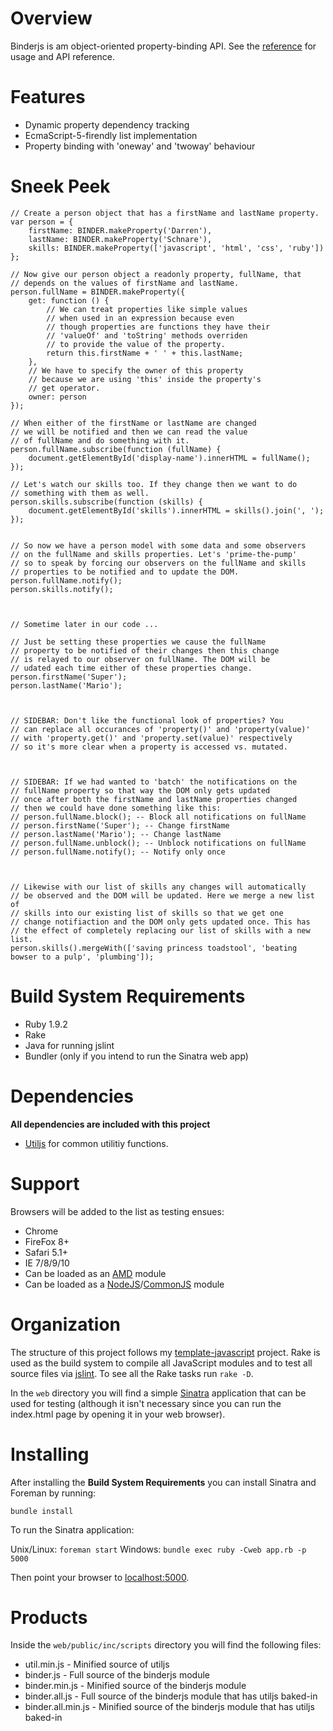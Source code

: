 # Overview

Binderjs is am object-oriented property-binding API. See the [reference](https://github.com/dschnare/binderjs/blob/master/Reference.md) for usage and API reference.

# Features

- Dynamic property dependency tracking
- EcmaScript-5-firendly list implementation
- Property binding with 'oneway' and 'twoway' behaviour

# Sneek Peek

	// Create a person object that has a firstName and lastName property.
	var person = {
		firstName: BINDER.makeProperty('Darren'),
		lastName: BINDER.makeProperty('Schnare'),
		skills: BINDER.makeProperty(['javascript', 'html', 'css', 'ruby'])
	};

	// Now give our person object a readonly property, fullName, that
	// depends on the values of firstName and lastName.
	person.fullName = BINDER.makeProperty({
		get: function () {
			// We can treat properties like simple values
			// when used in an expression because even
			// though properties are functions they have their
			// 'valueOf' and 'toString' methods overriden
			// to provide the value of the property.
			return this.firstName + ' ' + this.lastName;
		},
		// We have to specify the owner of this property
		// because we are using 'this' inside the property's
		// get operator.
		owner: person
	});

	// When either of the firstName or lastName are changed
	// we will be notified and then we can read the value
	// of fullName and do something with it.
	person.fullName.subscribe(function (fullName) {
		document.getElementById('display-name').innerHTML = fullName();
	});

	// Let's watch our skills too. If they change then we want to do
	// something with them as well.
	person.skills.subscribe(function (skills) {
		document.getElementById('skills').innerHTML = skills().join(', ');
	});


	// So now we have a person model with some data and some observers
	// on the fullName and skills properties. Let's 'prime-the-pump'
	// so to speak by forcing our observers on the fullName and skills
	// properties to be notified and to update the DOM.
	person.fullName.notify();
	person.skills.notify();



	// Sometime later in our code ...

	// Just be setting these properties we cause the fullName
	// property to be notified of their changes then this change
	// is relayed to our observer on fullName. The DOM will be
	// udated each time either of these properties change.
	person.firstName('Super');
	person.lastName('Mario');



	// SIDEBAR: Don't like the functional look of properties? You
	// can replace all occurances of 'property()' and 'property(value)'
	// with 'property.get()' and 'property.set(value)' respectively
	// so it's more clear when a property is accessed vs. mutated.



	// SIDEBAR: If we had wanted to 'batch' the notifications on the
	// fullName property so that way the DOM only gets updated
	// once after both the firstName and lastName properties changed
	// then we could have done something like this:
	// person.fullName.block(); -- Block all notifications on fullName
	// person.firstName('Super'); -- Change firstName
	// person.lastName('Mario'); -- Change lastName
	// person.fullName.unblock(); -- Unblock notifications on fullName
	// person.fullName.notify(); -- Notify only once



	// Likewise with our list of skills any changes will automatically
	// be observed and the DOM will be updated. Here we merge a new list of
	// skills into our existing list of skills so that we get one
	// change notifiaction and the DOM only gets updated once. This has
	// the effect of completely replacing our list of skills with a new list.
	person.skills().mergeWith(['saving princess toadstool', 'beating bowser to a pulp', 'plumbing']);

# Build System Requirements

- Ruby 1.9.2
- Rake
- Java for running jslint
- Bundler (only if you intend to run the Sinatra web app)


# Dependencies

**All dependencies are included with this project**

- [Utiljs](https://github.com/dschnare/utiljs) for common utilitiy functions.


# Support

Browsers will be added to the list as testing ensues:

- Chrome
- FireFox 8+
- Safari 5.1+
- IE 7/8/9/10
- Can be loaded as an [AMD](https://github.com/amdjs/amdjs-api/wiki/AMD) module
- Can be loaded as a [NodeJS](http://nodejs.org/docs/latest/api/modules.html)/[CommonJS](http://wiki.commonjs.org/wiki/Modules/1.1) module

# Organization

The structure of this project follows my [template-javascript](https://github.com/dschnare/template-javascript) project. Rake is used as the build system to compile all JavaScript modules and to test all source files via [jslint](http://www.jslint.com/). To see all the Rake tasks run `rake -D`.

In the `web` directory you will find a simple [Sinatra](http://www.sinatrarb.com/) application that can be used for testing (although it isn't necessary since you can run the index.html page by opening it in your web browser).


# Installing

After installing the **Build System Requirements** you can install Sinatra and Foreman by running:

`bundle install`

To run the Sinatra application:

Unix/Linux: `foreman start`
Windows: `bundle exec ruby -Cweb app.rb -p 5000`

Then point your browser to [localhost:5000](http://localhost:5000/).


# Products

Inside the `web/public/inc/scripts` directory you will find the following files:

- util.min.js - Minified source of utiljs
- binder.js - Full source of the binderjs module
- binder.min.js - Minified source of the binderjs module
- binder.all.js - Full source of the binderjs module that has utiljs baked-in
- binder.all.min.js - Minified source of the binderjs module that has utiljs baked-in
